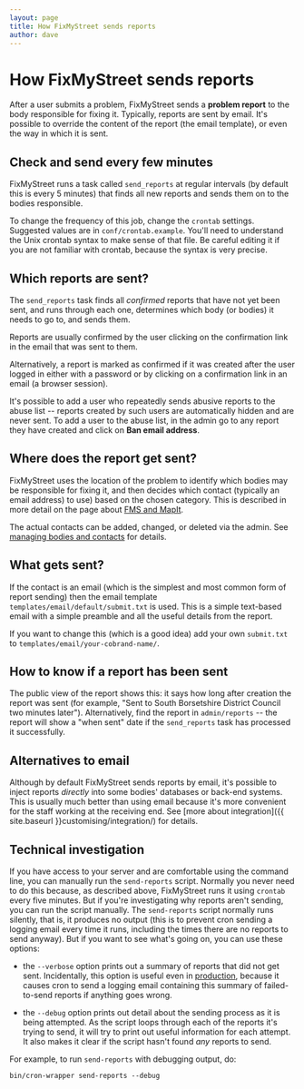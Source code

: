```yaml
---
layout: page
title: How FixMyStreet sends reports
author: dave
---
```


# How FixMyStreet sends reports

<p class="lead">
After a user submits a problem, FixMyStreet sends a <strong>problem report</strong> to the body responsible for fixing it. Typically, reports
are sent by email. It's possible to override the content of the report (the email template), or even the way in which it is sent.
</p>

## Check and send every few minutes

FixMyStreet runs a task called `send_reports` at regular intervals (by default this is every 5 minutes) that finds all new reports and sends them on to the bodies responsible.

To change the frequency of this job, change the `crontab` settings. Suggested values are in `conf/crontab.example`. You'll need to understand the Unix crontab syntax to make sense of that file. Be careful editing it if you are not familiar with crontab, because the syntax is very precise.

## Which reports are sent?

The `send_reports` task finds all *confirmed* reports that have not yet been sent, and runs through each one, determines which body (or bodies) it needs to go to, and sends them.

Reports are usually confirmed by the user clicking on the confirmation link in the email that was sent to them.

Alternatively, a report is marked as confirmed if it was created after the user logged in either with a password or by clicking on a confirmation link in an email (a browser session).

It's possible to add a user who repeatedly sends abusive reports to the abuse list -- reports created by such users are automatically hidden and are never sent. To add a user to the abuse list, in the admin go to any report they have created and click on **Ban email address**.

## Where does the report get sent?

FixMyStreet uses the location of the problem to identify which bodies may be responsible for fixing it, and then decides which contact (typically an email address) to use) based on the chosen category. This is described in more detail on the page about [FMS and MapIt](/customising/fms_and_mapit).

The actual contacts can be added, changed, or deleted via the admin. See [managing bodies and contacts](/running/bodies_and_contacts) for details.

## What gets sent?

If the contact is an email (which is the simplest and most common form of report sending) then the email template `templates/email/default/submit.txt` is used. This is a simple text-based email with a simple preamble and all the useful details from the report.

If you want to change this (which is a good idea) add your own `submit.txt` to `templates/email/your-cobrand-name/`.

## How to know if a report has been sent

The public view of the report shows this: it says how long after creation the
report was sent (for example, "Sent to South Borsetshire District Council two
minutes later"). Alternatively, find the report in `admin/reports` -- the
report will show a "when sent" date if the `send_reports` task has processed
it successfully.

## Alternatives to email

Although by default FixMyStreet sends reports by email, it's possible to inject reports *directly* into some
bodies' databases or back-end systems. This is usually much better than using email because it's more convenient
for the staff working at the receiving end. See
[more about integration]({{ site.baseurl }}customising/integration/) for details.

## Technical investigation

If you have access to your server and are comfortable using the command line, 
you can manually run the `send-reports` script. Normally you never need to do
this because, as described above, FixMyStreet runs it using `crontab` every
five minutes. But if you're investigating why reports aren't sending, you can
run the script manually. The `send-reports` script normally runs silently, that
is, it produces no output (this is to prevent cron sending a logging email
every time it runs, including the times there are no reports to send anyway).
But if you want to see what's going on, you can use these options:

   * the `--verbose` option prints out a summary of reports that did not get
     sent. Incidentally, this option is useful even in
     <a href="{{ site.baseurl }}glossary/#production" class="glossary__link">production</a>,
     because it causes cron to send a logging email containing this summary of
     failed-to-send reports if anything goes wrong.

   * the `--debug` option prints out detail about the sending process as
     it is being attempted. As the script loops through each of the reports
     it's trying to send, it will try to print out useful information for each
     attempt. It also makes it clear if the script hasn't found *any* reports
     to send.

For example, to run `send-reports` with debugging output, do:

    bin/cron-wrapper send-reports --debug

